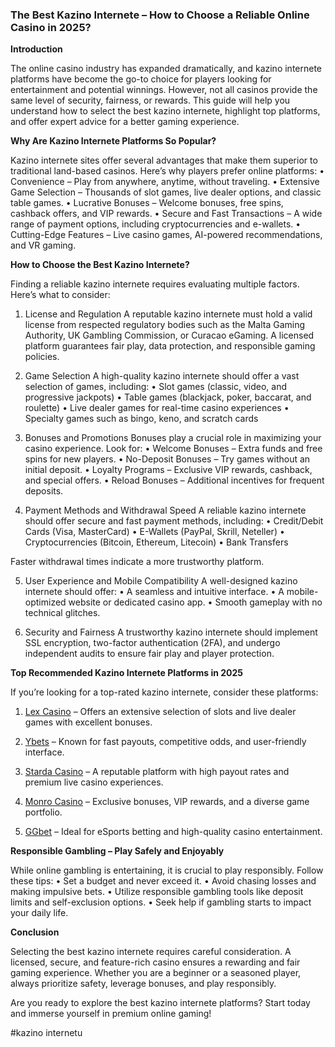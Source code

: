 ### The Best Kazino Internete – How to Choose a Reliable Online Casino in 2025?

**Introduction**

The online casino industry has expanded dramatically, and kazino internete platforms have become the go-to choice for players looking for entertainment and potential winnings. However, not all casinos provide the same level of security, fairness, or rewards. This guide will help you understand how to select the best kazino internete, highlight top platforms, and offer expert advice for a better gaming experience.

**Why Are Kazino Internete Platforms So Popular?**

Kazino internete sites offer several advantages that make them superior to traditional land-based casinos. Here’s why players prefer online platforms:
• Convenience – Play from anywhere, anytime, without traveling.
• Extensive Game Selection – Thousands of slot games, live dealer options, and classic table games.
• Lucrative Bonuses – Welcome bonuses, free spins, cashback offers, and VIP rewards.
• Secure and Fast Transactions – A wide range of payment options, including cryptocurrencies and e-wallets.
• Cutting-Edge Features – Live casino games, AI-powered recommendations, and VR gaming.

**How to Choose the Best Kazino Internete?**

Finding a reliable kazino internete requires evaluating multiple factors. Here’s what to consider:

1. License and Regulation
   A reputable kazino internete must hold a valid license from respected regulatory bodies such as the Malta Gaming Authority, UK Gambling Commission, or Curacao eGaming. A licensed platform guarantees fair play, data protection, and responsible gaming policies.

2. Game Selection
   A high-quality kazino internete should offer a vast selection of games, including:
   • Slot games (classic, video, and progressive jackpots)
   • Table games (blackjack, poker, baccarat, and roulette)
   • Live dealer games for real-time casino experiences
   • Specialty games such as bingo, keno, and scratch cards

3. Bonuses and Promotions
   Bonuses play a crucial role in maximizing your casino experience. Look for:
   • Welcome Bonuses – Extra funds and free spins for new players.
   • No-Deposit Bonuses – Try games without an initial deposit.
   • Loyalty Programs – Exclusive VIP rewards, cashback, and special offers.
   • Reload Bonuses – Additional incentives for frequent deposits.

4. Payment Methods and Withdrawal Speed
   A reliable kazino internete should offer secure and fast payment methods, including:
   • Credit/Debit Cards (Visa, MasterCard)
   • E-Wallets (PayPal, Skrill, Neteller)
   • Cryptocurrencies (Bitcoin, Ethereum, Litecoin)
   • Bank Transfers

Faster withdrawal times indicate a more trustworthy platform.

5. User Experience and Mobile Compatibility
   A well-designed kazino internete should offer:
   • A seamless and intuitive interface.
   • A mobile-optimized website or dedicated casino app.
   • Smooth gameplay with no technical glitches.

6. Security and Fairness
   A trustworthy kazino internete should implement SSL encryption, two-factor authentication (2FA), and undergo independent audits to ensure fair play and player protection.

**Top Recommended Kazino Internete Platforms in 2025**

If you’re looking for a top-rated kazino internete, consider these platforms:

1. [Lex Casino](https://data.ltbet.com/top/lex.casino/) – Offers an extensive selection of slots and live dealer games with excellent bonuses.

2. [Ybets](https://data.ltbet.com/top/ybets/) – Known for fast payouts, competitive odds, and user-friendly interface.

3. [Starda Casino](https://data.ltbet.com/top/starda.casino/) – A reputable platform with high payout rates and premium live casino experiences.

4. [Monro Casino](https://data.ltbet.com/top/monro/) – Exclusive bonuses, VIP rewards, and a diverse game portfolio.

5. [GGbet](https://data.ltbet.com/top/ggbet/) – Ideal for eSports betting and high-quality casino entertainment.

**Responsible Gambling – Play Safely and Enjoyably**

While online gambling is entertaining, it is crucial to play responsibly. Follow these tips:
• Set a budget and never exceed it.
• Avoid chasing losses and making impulsive bets.
• Utilize responsible gambling tools like deposit limits and self-exclusion options.
• Seek help if gambling starts to impact your daily life.

**Conclusion**

Selecting the best kazino internete requires careful consideration. A licensed, secure, and feature-rich casino ensures a rewarding and fair gaming experience. Whether you are a beginner or a seasoned player, always prioritize safety, leverage bonuses, and play responsibly.

Are you ready to explore the best kazino internete platforms? Start today and immerse yourself in premium online gaming!

#kazino internetu
